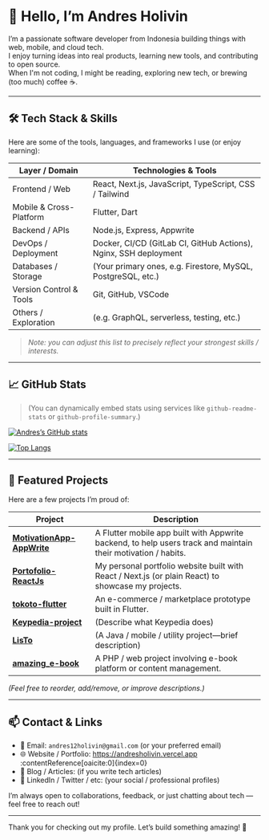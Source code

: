<!--
  Tip: you can pin this README by creating a repository named exactly like your GitHub username,
  and the README in that repository will show on your profile.
-->

# 👋 Hello, I’m Andres Holivin

I’m a passionate software developer from Indonesia building things with web, mobile, and cloud tech.  
I enjoy turning ideas into real products, learning new tools, and contributing to open source.  
When I'm not coding, I might be reading, exploring new tech, or brewing (too much) coffee ☕.

---

## 🛠️ Tech Stack & Skills

Here are some of the tools, languages, and frameworks I use (or enjoy learning):

| Layer / Domain | Technologies & Tools |
|----------------|------------------------|
| Frontend / Web | React, Next.js, JavaScript, TypeScript, CSS / Tailwind |
| Mobile & Cross-Platform | Flutter, Dart |
| Backend / APIs | Node.js, Express, Appwrite |
| DevOps / Deployment | Docker, CI/CD (GitLab CI, GitHub Actions), Nginx, SSH deployment |
| Databases / Storage | (Your primary ones, e.g. Firestore, MySQL, PostgreSQL, etc.) |
| Version Control & Tools | Git, GitHub, VSCode |
| Others / Exploration | (e.g. GraphQL, serverless, testing, etc.) |

> *Note: you can adjust this list to precisely reflect your strongest skills / interests.*

---

## 📈 GitHub Stats

> (You can dynamically embed stats using services like `github-readme-stats` or `github-profile-summary`.)

<!-- Example: GitHub Readme Stats -->
[![Andres’s GitHub stats](https://github-readme-stats.vercel.app/api?username=Andres-Holivin&show_icons=true&theme=default)](https://github.com/Andres-Holivin)  

<!-- Example: Top Languages -->
[![Top Langs](https://github-readme-stats.vercel.app/api/top-langs/?username=Andres-Holivin&layout=compact&theme=default)](https://github.com/Andres-Holivin)  

<!-- You can also embed a streak / contribution graph, etc. -->

---

## 🚀 Featured Projects

Here are a few projects I’m proud of:

| Project | Description |
|---|---|
| **[MotivationApp-AppWrite](https://github.com/Andres-Holivin/MotivationApp-AppWrite)** | A Flutter mobile app built with Appwrite backend, to help users track and maintain their motivation / habits. |
| **[Portofolio-ReactJs](https://github.com/Andres-Holivin/Portofolio-ReactJs)** | My personal portfolio website built with React / Next.js (or plain React) to showcase my projects. |
| **[tokoto-flutter](https://github.com/Andres-Holivin/tokoto-flutter)** | An e-commerce / marketplace prototype built in Flutter. |
| **[Keypedia-project](https://github.com/Andres-Holivin/Keypedia-project)** | (Describe what Keypedia does) |
| **[LisTo](https://github.com/Andres-Holivin/LisTo)** | (A Java / mobile / utility project—brief description) |
| **[amazing_e-book](https://github.com/Andres-Holivin/amazing_e-book)** | A PHP / web project involving e-book platform or content management. |

*(Feel free to reorder, add/remove, or improve descriptions.)*

---

## 📫 Contact & Links

- 📧 Email: `andres12holivin@gmail.com` (or your preferred email)  
- 🌐 Website / Portfolio: https://andresholivin.vercel.app :contentReference[oaicite:0]{index=0}  
- 📝 Blog / Articles: (if you write tech articles)  
- 🔗 LinkedIn / Twitter / etc: (your social / professional profiles)  

I’m always open to collaborations, feedback, or just chatting about tech — feel free to reach out!

---

Thank you for checking out my profile. Let’s build something amazing! 🚀  
